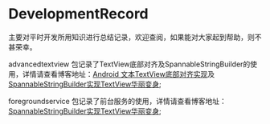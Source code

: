 # DevelopmentRecord

主要对平时开发所用知识进行总结记录，欢迎查阅，如果能对大家起到帮助，则不甚荣幸。

advancedtextview 包记录了TextView底部对齐及SpannableStringBuilder的使用，详情请查看博客地址：[Android 文本TextView底部对齐实现](https://www.jianshu.com/p/35704cb34d01)及[SpannableStringBuilder实现TextView华丽变身](https://www.jianshu.com/p/ff99172dde67);

foregroundservice 包记录了前台服务的使用，详情请查看博客地址：[SpannableStringBuilder实现TextView华丽变身](https://www.jianshu.com/p/58f3b7404a59);